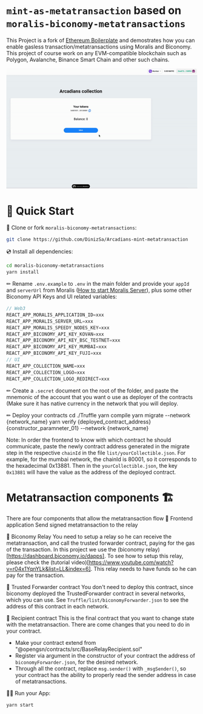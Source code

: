 # `mint-as-metatransaction` based on `moralis-biconomy-metatransactions`

This Project is a fork of [Ethereum Boilerplate](https://github.com/ethereum-boilerplate/ethereum-boilerplate) and demostrates how you can enable gasless transaction/metatransactions using Moralis and Biconomy. This project of course work on any EVM-compatible blockchain such as Polygon, Avalanche, Binance Smart Chain and other such chains.

![dapp3](https://github.com/DinizSa/Arcadians-mint-metatransaction/blob/free-mint/preview.gif)

# 🚀 Quick Start

📄 Clone or fork `moralis-biconomy-metatransactions`:
```sh
git clone https://github.com/DinizSa/Arcadians-mint-metatransaction
```
💿 Install all dependencies:
```sh
cd moralis-biconomy-metatransactions
yarn install 
```
✏ Rename `.env.example` to `.env` in the main folder and provide your `appId` and `serverUrl` from Moralis ([How to start Moralis Server](https://docs.moralis.io/moralis-server/getting-started/create-a-moralis-server)), plus some other Biconomy API Keys and UI related variables:
```jsx
// Web3
REACT_APP_MORALIS_APPLICATION_ID=xxx
REACT_APP_MORALIS_SERVER_URL=xxx
REACT_APP_MORALIS_SPEEDY_NODES_KEY=xxx
REACT_APP_BICONOMY_API_KEY_KOVAN=xxx
REACT_APP_BICONOMY_API_KEY_BSC_TESTNET=xxx
REACT_APP_BICONOMY_API_KEY_MUMBAI=xxx
REACT_APP_BICONOMY_API_KEY_FUJI=xxx
// UI
REACT_APP_COLLECTION_NAME=xxx
REACT_APP_COLLECTION_LOGO=xxx
REACT_APP_COLLECTION_LOGO_REDIRECT=xxx
```

✏ Create a `.secret` document on the root of the folder, and paste the mnemonic of the account that you want o use as deployer of the contracts (Make sure it has native currency in the network that you will deploy.

✏ Deploy your contracts
cd ./Truffle
yarn compile
yarn migrate --network {network_name}
yarn verify {deployed_contract_address} {constructor_paramneter_01} --network {network_name}

Note: In order the frontend to know with which contract he should communicate, paste the newly contract address generated in the migrate step in the respective `chainId` in the file `list/yourCollectible.json`. 
For example, for the mumbai network, the chainId is 80001, so it corresponds to the hexadecimal 0x13881. Then in the `yourCollectible.json`, the key `0x13881` will have the value as the address of the deployed contract.

# Metatransaction components :building_construction:
There are four components that allow the metatransaction flow
:bricks: Frontend application
Send signed metatransaction to the relay

:bricks: Biconomy Relay
You need to setup a relay so he can receive the metatransaction, and call the trusted forwarder contract, paying for the gas of the transaction. In this project we use the (biconomy relay)[https://dashboard.biconomy.io/dapps]. To see how to setup this relay, please check the (tutorial video)[https://www.youtube.com/watch?v=r04x1YqnYLk&list=LL&index=6]. This relay needs to have funds so he can pay for the transaction.

:bricks: Trusted Forwarder contract
You don't need to deploy this contract, since biconomy deployed the TrustedForwarder contract in several networks, which you can use. See `Truffle/list/biconomyForwarder.json` to see the address of this contract in each network.

:bricks: Recipient contract
This is the final contract that you want to change state with the metatransaction. There are come changes that you need to do in your contract.
  - Make your contract extend from "@opengsn/contracts/src/BaseRelayRecipient.sol"
  - Register via argument in the constructor of your contract the address of `biconomyForwarder.json`, for the desired network.
  - Through all the contract, replace `msg.sender()` with `_msgSender()`, so your contract has the ability to properly read the sender address in case of metatransactions.

🚴‍♂️ Run your App:
```sh
yarn start
```



